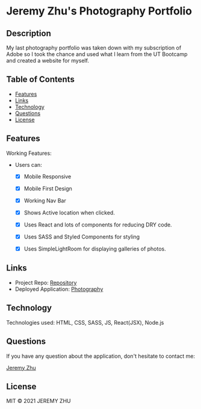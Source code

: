 # Jeremy Zhu's Photography Portfolio

## Description

My last photography portfolio was taken down with my subscription of Adobe so I took the chance and used what I learn from the UT Bootcamp and created a website for myself.

## Table of Contents

* [Features](#Features)
* [Links](#Links)
* [Technology](#Technology)
* [Questions](#Questions)
* [License](#License)

## Features

Working Features: 

* Users can:
    
    * [x] Mobile Responsive
    * [x] Mobile First Design
    * [x] Working Nav Bar
    * [x] Shows Active location when clicked.
    * [x] Uses React and lots of components for reducing DRY code.
    * [x] Uses SASS and Styled Components for styling
    * [x] Uses SimpleLightRoom for displaying galleries of photos.


## Links

* Project Repo: [Repository](https://github.com/jeishu/photography)
* Deployed Application: [Photography](https://jz-photography.netlify.app/)


## Technology

Technologies used: HTML, CSS, SASS, JS, React(JSX), Node.js  


## Questions
If you have any question about the application, don't hesitate to contact me:

[Jeremy Zhu](https://jeremyzhu.herokuapp.com/)


## License

MIT © 2021 JEREMY ZHU